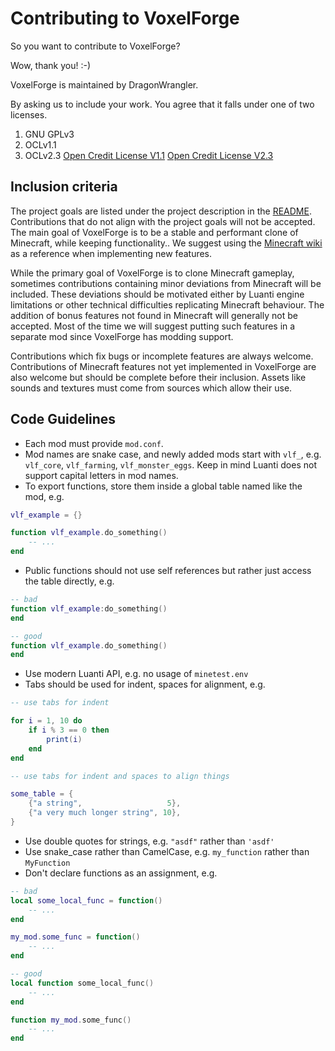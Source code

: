 # Contributing to VoxelForge
So you want to contribute to VoxelForge?

Wow, thank you! :-)

VoxelForge is maintained by DragonWrangler. 

By asking us to include your work. You agree that it falls under one of two licenses.

1. GNU GPLv3
2. OCLv1.1
3. OCLv2.3
[Open Credit License V1.1](https://github.com/DragonWrangler1/OCL-1.1-License)
[Open Credit License V2.3](https://github.com/DragonWrangler1/OCL-2.3-License)

## Inclusion criteria
The project goals are listed under the project description in the
[README](./src/branch/main/README.md). Contributions that do not align with the project goals
will not be accepted. The main goal of VoxelForge is to be a stable and
performant clone of Minecraft, while keeping functionality.. We suggest using the
[Minecraft wiki](https://minecraft.wiki/w/Minecraft_Wiki) as a
reference when implementing new features.

While the primary goal of VoxelForge is to clone Minecraft gameplay, sometimes
contributions containing minor deviations from Minecraft will be included. These
deviations should be motivated either by Luanti engine limitations or other
technical difficulties replicating Minecraft behaviour. The addition of bonus
features not found in Minecraft will generally not be accepted. Most of the time
we will suggest putting such features in a separate mod since VoxelForge has
modding support.

Contributions which fix bugs or incomplete features are always welcome.
Contributions of Minecraft features not yet implemented in VoxelForge are also
welcome but should be complete before their inclusion. Assets like sounds and
textures must come from sources which allow their use.

## Code Guidelines
* Each mod must provide `mod.conf`.
* Mod names are snake case, and newly added mods start with `vlf_`, e.g.
  `vlf_core`, `vlf_farming`, `vlf_monster_eggs`. Keep in mind Luanti does not
  support capital letters in mod names.
* To export functions, store them inside a global table named like the mod,
  e.g.

```lua
vlf_example = {}

function vlf_example.do_something()
	-- ...
end
```

* Public functions should not use self references but rather just access the
  table directly, e.g.

```lua
-- bad
function vlf_example:do_something()
end

-- good
function vlf_example.do_something()
end
```

* Use modern Luanti API, e.g. no usage of `minetest.env`
* Tabs should be used for indent, spaces for alignment, e.g.

```lua
-- use tabs for indent

for i = 1, 10 do
	if i % 3 == 0 then
		print(i)
	end
end

-- use tabs for indent and spaces to align things

some_table = {
	{"a string",                   5},
	{"a very much longer string", 10},
}
```

* Use double quotes for strings, e.g. `"asdf"` rather than `'asdf'`
* Use snake_case rather than CamelCase, e.g. `my_function` rather than
  `MyFunction`
* Don't declare functions as an assignment, e.g.

```lua
-- bad
local some_local_func = function()
	-- ...
end

my_mod.some_func = function()
	-- ...
end

-- good
local function some_local_func()
	-- ...
end

function my_mod.some_func()
	-- ...
end
```
